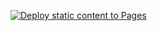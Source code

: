 [![Deploy static content to Pages](https://github.com/deadjdona/gsc-unc/actions/workflows/static.yml/badge.svg)](https://github.com/deadjdona/gsc-unc/actions/workflows/static.yml)
